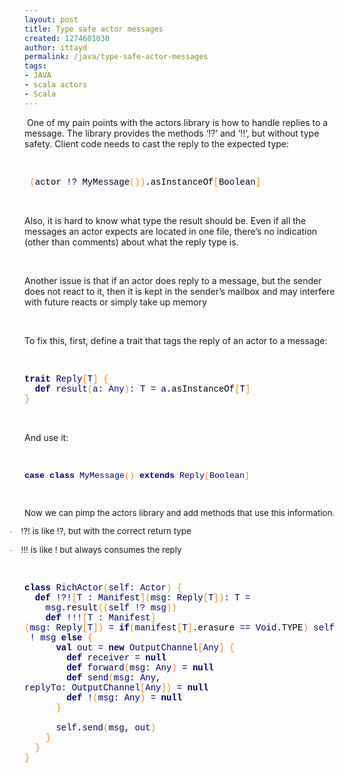 ```yaml
---
layout: post
title: Type safe actor messages
created: 1274601030
author: ittayd
permalink: /java/type-safe-actor-messages
tags:
- JAVA
- scala actors
- Scala
---
```

<p>&nbsp;One of my pain points with the actors library is how to handle replies to a message. The library provides the methods &lsquo;!?&rsquo; and &lsquo;!!&rsquo;, but without type safety. Client code needs to cast the reply to the expected type:</p>
<p>&nbsp;</p>
<p class="MsoNormal"><span style="font-size:10.5pt;
line-height:115%;font-family:&quot;Courier New&quot;;color:#F78811"><span style="mso-spacerun:yes">&nbsp;</span>(</span><span style="font-size:10.5pt;line-height:115%;font-family:&quot;Courier New&quot;;color:#000020">actor</span><span class="apple-converted-space"><span style="font-size:10.5pt;line-height:115%;
font-family:&quot;Courier New&quot;;color:#000020">&nbsp;</span></span><span style="font-size:10.5pt;line-height:115%;
font-family:&quot;Courier New&quot;;color:navy">!?</span><span class="apple-converted-space"><span style="font-size:10.5pt;line-height:115%;
font-family:&quot;Courier New&quot;;color:#000020">&nbsp;</span></span><span style="font-size:10.5pt;line-height:115%;
font-family:&quot;Courier New&quot;;color:#000020">MyMessage</span><span style="font-size:10.5pt;line-height:115%;
font-family:&quot;Courier New&quot;;color:#F78811">())</span><span style="font-size:10.5pt;line-height:115%;
font-family:&quot;Courier New&quot;;color:#000020">.</span><span style="font-size:10.5pt;line-height:115%;
font-family:&quot;Courier New&quot;;color:black">asInstanceOf</span><span style="font-size:10.5pt;line-height:115%;
font-family:&quot;Courier New&quot;;color:#F78811">[</span><span style="font-size:10.5pt;line-height:115%;
font-family:&quot;Courier New&quot;;color:#000020">Boolean</span><span style="font-size:10.5pt;line-height:115%;
font-family:&quot;Courier New&quot;;color:#F78811">]<o:p></o:p></span></p>
<p class="MsoNormal">&nbsp;</p>
<p class="MsoNormal">Also, it is hard to know what type the result should be. Even if all the messages an actor expects are located in one file, there&rsquo;s no indication (other than comments) about what the reply type is.</p>
<p class="MsoNormal">&nbsp;</p>
<p class="MsoNormal">Another issue is that if an actor does reply to a message, but the sender does not react to it, then it is kept in the sender&rsquo;s mailbox and may interfere with future reacts or simply take up memory</p>
<p class="MsoNormal">&nbsp;</p>
<p class="MsoNormal">To fix this, first, define a trait that tags the reply of an actor to a message:</p>
<p class="MsoNormal">&nbsp;</p>
<p class="MsoNormal"><b><span style="font-family:
&quot;Courier New&quot;;color:#000066">trait</span></b><span class="apple-converted-space"><span style="font-family:&quot;Courier New&quot;;color:#000066">&nbsp;</span></span><span style="font-family:&quot;Courier New&quot;;color:#000066">Reply</span><span style="font-family:&quot;Courier New&quot;;color:#F78811">[</span><span style="font-family:&quot;Courier New&quot;;color:#000066">T</span><span style="font-family:&quot;Courier New&quot;;color:#F78811">]</span><span class="apple-converted-space"><span style="font-family:&quot;Courier New&quot;;color:#000066">&nbsp;</span></span><span style="font-family:&quot;Courier New&quot;;color:#F78811">{</span><span class="apple-converted-space"><span style="font-family:&quot;Courier New&quot;;color:#000066">&nbsp;</span></span><span style="font-family:&quot;Courier New&quot;;color:#000066">&nbsp;</span><span class="apple-converted-space"><span style="font-family:&quot;Courier New&quot;;color:#000066">&nbsp;</span></span><span style="font-family:&quot;Courier New&quot;;color:#000066"><br />
&nbsp;<span class="apple-converted-space">&nbsp;</span><b>def</b><span class="apple-converted-space">&nbsp;</span>result</span><span style="font-family:&quot;Courier New&quot;;color:#F78811">(</span><span style="font-family:&quot;Courier New&quot;;color:#000066">a</span><span style="font-family:&quot;Courier New&quot;;color:navy">:</span><span class="apple-converted-space"><span style="font-family:&quot;Courier New&quot;;color:#000066">&nbsp;</span></span><span style="font-family:&quot;Courier New&quot;;color:#000066">Any</span><span style="font-family:&quot;Courier New&quot;;color:#F78811">)</span><span style="font-family:&quot;Courier New&quot;;color:navy">:</span><span class="apple-converted-space"><span style="font-family:&quot;Courier New&quot;;color:#000066">&nbsp;</span></span><span style="font-family:&quot;Courier New&quot;;color:#000066">T</span><span class="apple-converted-space"><span style="font-family:&quot;Courier New&quot;;color:#000066">&nbsp;</span></span><span style="font-family:&quot;Courier New&quot;;color:navy">=</span><span class="apple-converted-space"><span style="font-family:&quot;Courier New&quot;;color:#000066">&nbsp;</span></span><span style="font-family:&quot;Courier New&quot;;color:#000066">a.</span><span style="font-family:&quot;Courier New&quot;;color:black">asInstanceOf</span><span style="font-family:&quot;Courier New&quot;;color:#F78811">[</span><span style="font-family:&quot;Courier New&quot;;color:#000066">T</span><span style="font-family:&quot;Courier New&quot;;color:#F78811">]</span><span style="font-family:&quot;Courier New&quot;;color:#000066"><br />
</span><span style="font-family:&quot;Courier New&quot;;
color:#F78811">}<o:p></o:p></span></p>
<p class="MsoNormal">&nbsp;</p>
<p class="MsoNormal">And use it:</p>
<p class="MsoNormal">&nbsp;</p>
<p class="MsoNormal"><b><span style="font-size:10.0pt;
line-height:115%;font-family:&quot;Courier New&quot;;color:#000066">case</span></b><span class="apple-converted-space"><span style="font-size:10.0pt;line-height:115%;
font-family:&quot;Courier New&quot;;color:#000066">&nbsp;</span></span><b><span style="font-size:10.0pt;line-height:115%;
font-family:&quot;Courier New&quot;;color:#000066">class</span></b><span class="apple-converted-space"><span style="font-size:10.0pt;line-height:115%;
font-family:&quot;Courier New&quot;;color:#000066">&nbsp;</span></span><span style="font-size:10.0pt;line-height:115%;
font-family:&quot;Courier New&quot;;color:#000066">MyMessage</span><span style="font-size:10.0pt;line-height:115%;
font-family:&quot;Courier New&quot;;color:#F78811">()</span><span class="apple-converted-space"><span style="font-size:10.0pt;line-height:115%;
font-family:&quot;Courier New&quot;;color:#000066">&nbsp;</span></span><b><span style="font-size:10.0pt;line-height:115%;
font-family:&quot;Courier New&quot;;color:#000066">extends</span></b><span class="apple-converted-space"><span style="font-size:10.0pt;line-height:115%;
font-family:&quot;Courier New&quot;;color:#000066">&nbsp;</span></span><span style="font-size:10.0pt;line-height:115%;
font-family:&quot;Courier New&quot;;color:#000066">Reply</span><span style="font-size:10.0pt;line-height:115%;
font-family:&quot;Courier New&quot;;color:#F78811">[</span><span style="font-size:10.0pt;line-height:115%;
font-family:&quot;Courier New&quot;;color:#000066">Boolean</span><span style="font-size:10.0pt;line-height:115%;
font-family:&quot;Courier New&quot;;color:#F78811">]<o:p></o:p></span></p>
<p class="MsoNormal">&nbsp;</p>
<p class="MsoNormal"><span style="font-size:10.0pt;line-height:115%">Now we can pimp the actors library and add methods that use this information. <o:p></o:p></span></p>
<p class="MsoListParagraphCxSpFirst rteindent1" style="text-indent:-18.0pt;mso-list:l0 level1 lfo1"><span style="font-size:10.0pt;line-height:115%;font-family:Symbol;mso-fareast-font-family:
Symbol;mso-bidi-font-family:Symbol"><span style="mso-list:Ignore">&middot;<span style="font:7.0pt &quot;Times New Roman&quot;">&nbsp;&nbsp;&nbsp;&nbsp;&nbsp; </span></span></span><span style="font-size:10.0pt;line-height:115%">!?! is like !?, but with the correct return type<o:p></o:p></span></p>
<p class="MsoListParagraphCxSpLast rteindent1" style="text-indent:-18.0pt;mso-list:l0 level1 lfo1"><span style="font-size:10.0pt;line-height:115%;font-family:Symbol;mso-fareast-font-family:
Symbol;mso-bidi-font-family:Symbol"><span style="mso-list:Ignore">&middot;<span style="font:7.0pt &quot;Times New Roman&quot;">&nbsp;&nbsp;&nbsp;&nbsp;&nbsp; </span></span></span><span style="font-size:10.0pt;line-height:115%">!!! is like ! but always consumes the reply<o:p></o:p></span></p>
<p class="MsoNormal">&nbsp;</p>
<p class="MsoNormal"><b><span style="font-family:
&quot;Courier New&quot;;color:#000066">class</span></b><span class="apple-converted-space"><span style="font-family:&quot;Courier New&quot;;color:#000066">&nbsp;</span></span><span style="font-family:&quot;Courier New&quot;;color:#000066">RichActor</span><span style="font-family:&quot;Courier New&quot;;color:#F78811">(</span><span style="font-family:&quot;Courier New&quot;;color:#000066">self</span><span style="font-family:&quot;Courier New&quot;;color:navy">:</span><span class="apple-converted-space"><span style="font-family:&quot;Courier New&quot;;color:#000066">&nbsp;</span></span><span style="font-family:&quot;Courier New&quot;;color:#000066">Actor</span><span style="font-family:&quot;Courier New&quot;;color:#F78811">)</span><span class="apple-converted-space"><span style="font-family:&quot;Courier New&quot;;color:#000066">&nbsp;</span></span><span style="font-family:&quot;Courier New&quot;;color:#F78811">{</span><span style="font-family:&quot;Courier New&quot;;color:#000066"><br />
&nbsp;<span class="apple-converted-space">&nbsp;</span><b>def</b><span class="apple-converted-space">&nbsp;</span></span><span style="font-family:&quot;Courier New&quot;;color:navy">!?!</span><span style="font-family:&quot;Courier New&quot;;color:#F78811">[</span><span style="font-family:&quot;Courier New&quot;;color:#000066">T</span><span class="apple-converted-space"><span style="font-family:&quot;Courier New&quot;;color:#000066">&nbsp;</span></span><span style="font-family:&quot;Courier New&quot;;color:navy">:</span><span class="apple-converted-space"><span style="font-family:&quot;Courier New&quot;;color:#000066">&nbsp;</span></span><span style="font-family:&quot;Courier New&quot;;color:#000066">Manifest</span><span style="font-family:&quot;Courier New&quot;;color:#F78811">](</span><span style="font-family:&quot;Courier New&quot;;color:#000066">msg</span><span style="font-family:&quot;Courier New&quot;;color:navy">:</span><span class="apple-converted-space"><span style="font-family:&quot;Courier New&quot;;color:#000066">&nbsp;</span></span><span style="font-family:&quot;Courier New&quot;;color:#000066">Reply</span><span style="font-family:&quot;Courier New&quot;;color:#F78811">[</span><span style="font-family:&quot;Courier New&quot;;color:#000066">T</span><span style="font-family:&quot;Courier New&quot;;color:#F78811">])</span><span style="font-family:&quot;Courier New&quot;;color:navy">:</span><span class="apple-converted-space"><span style="font-family:&quot;Courier New&quot;;color:#000066">&nbsp;</span></span><span style="font-family:&quot;Courier New&quot;;color:#000066">T</span><span class="apple-converted-space"><span style="font-family:&quot;Courier New&quot;;color:#000066">&nbsp;</span></span><span style="font-family:&quot;Courier New&quot;;color:navy">=</span><span class="apple-converted-space"><span style="font-family:&quot;Courier New&quot;;color:#000066">&nbsp;</span></span><span style="font-family:&quot;Courier New&quot;;color:#000066"><br />
&nbsp; &nbsp; msg.</span><span style="font-family:&quot;Courier New&quot;;color:black">result</span><span style="font-family:&quot;Courier New&quot;;color:#F78811">((</span><span style="font-family:&quot;Courier New&quot;;color:#000066">self</span><span class="apple-converted-space"><span style="font-family:&quot;Courier New&quot;;color:#000066">&nbsp;</span></span><span style="font-family:&quot;Courier New&quot;;color:navy">!?</span><span class="apple-converted-space"><span style="font-family:&quot;Courier New&quot;;color:#000066">&nbsp;</span></span><span style="font-family:&quot;Courier New&quot;;color:#000066">msg</span><span style="font-family:&quot;Courier New&quot;;color:#F78811">))</span><span style="font-family:&quot;Courier New&quot;;color:#000066"><br />
&nbsp; &nbsp;<span class="apple-converted-space">&nbsp;</span><b>def</b><span class="apple-converted-space">&nbsp;</span></span><span style="font-family:&quot;Courier New&quot;;color:navy">!!!</span><span style="font-family:&quot;Courier New&quot;;color:#F78811">[</span><span style="font-family:&quot;Courier New&quot;;color:#000066">T</span><span class="apple-converted-space"><span style="font-family:&quot;Courier New&quot;;color:#000066">&nbsp;</span></span><span style="font-family:&quot;Courier New&quot;;color:navy">:</span><span class="apple-converted-space"><span style="font-family:&quot;Courier New&quot;;color:#000066">&nbsp;</span></span><span style="font-family:&quot;Courier New&quot;;color:#000066">Manifest</span><span style="font-family:&quot;Courier New&quot;;color:#F78811">](</span><span style="font-family:&quot;Courier New&quot;;color:#000066">msg</span><span style="font-family:&quot;Courier New&quot;;color:navy">:</span><span class="apple-converted-space"><span style="font-family:&quot;Courier New&quot;;color:#000066">&nbsp;</span></span><span style="font-family:&quot;Courier New&quot;;color:#000066">Reply</span><span style="font-family:&quot;Courier New&quot;;color:#F78811">[</span><span style="font-family:&quot;Courier New&quot;;color:#000066">T</span><span style="font-family:&quot;Courier New&quot;;color:#F78811">])</span><span class="apple-converted-space"><span style="font-family:&quot;Courier New&quot;;color:#000066">&nbsp;</span></span><span style="font-family:&quot;Courier New&quot;;color:navy">=</span><span class="apple-converted-space"><span style="font-family:&quot;Courier New&quot;;color:#000066">&nbsp;</span></span><b><span style="font-family:&quot;Courier New&quot;;color:#000066">if</span></b><span style="font-family:&quot;Courier New&quot;;color:#F78811">(</span><span style="font-family:&quot;Courier New&quot;;color:#000066">manifest</span><span style="font-family:&quot;Courier New&quot;;color:#F78811">[</span><span style="font-family:&quot;Courier New&quot;;color:#000066">T</span><span style="font-family:&quot;Courier New&quot;;color:#F78811">]</span><span style="font-family:&quot;Courier New&quot;;color:#000066">.</span><span style="font-family:&quot;Courier New&quot;;color:black">erasure</span><span class="apple-converted-space"><span style="font-family:&quot;Courier New&quot;;color:#000066">&nbsp;</span></span><span style="font-family:&quot;Courier New&quot;;color:navy">==</span><span class="apple-converted-space"><span style="font-family:&quot;Courier New&quot;;color:#000066">&nbsp;</span></span><span style="font-family:&quot;Courier New&quot;;color:#000066">Void.</span><span style="font-family:&quot;Courier New&quot;;color:black">TYPE</span><span style="font-family:&quot;Courier New&quot;;color:#F78811">)</span><span class="apple-converted-space"><span style="font-family:&quot;Courier New&quot;;color:#000066">&nbsp;</span></span><span style="font-family:&quot;Courier New&quot;;color:#000066">self</span><span class="apple-converted-space"><span style="font-family:&quot;Courier New&quot;;color:#000066">&nbsp;</span></span><span style="font-family:&quot;Courier New&quot;;color:navy">!</span><span class="apple-converted-space"><span style="font-family:&quot;Courier New&quot;;color:#000066">&nbsp;</span></span><span style="font-family:&quot;Courier New&quot;;color:#000066">msg</span><span class="apple-converted-space"><span style="font-family:&quot;Courier New&quot;;color:#000066">&nbsp;</span></span><b><span style="font-family:&quot;Courier New&quot;;color:#000066">else</span></b><span class="apple-converted-space"><span style="font-family:&quot;Courier New&quot;;color:#000066">&nbsp;</span></span><span style="font-family:&quot;Courier New&quot;;color:#F78811">{</span><span style="font-family:&quot;Courier New&quot;;color:#000066"><br />
&nbsp; &nbsp; &nbsp;<span class="apple-converted-space">&nbsp;</span><b>val</b><span class="apple-converted-space">&nbsp;</span>out<span class="apple-converted-space">&nbsp;</span></span><span style="font-family:&quot;Courier New&quot;;color:navy">=</span><span class="apple-converted-space"><span style="font-family:&quot;Courier New&quot;;color:#000066">&nbsp;</span></span><b><span style="font-family:&quot;Courier New&quot;;color:#000066">new</span></b><span class="apple-converted-space"><span style="font-family:&quot;Courier New&quot;;color:#000066">&nbsp;</span></span><span style="font-family:&quot;Courier New&quot;;color:#000066">OutputChannel</span><span style="font-family:&quot;Courier New&quot;;color:#F78811">[</span><span style="font-family:&quot;Courier New&quot;;color:#000066">Any</span><span style="font-family:&quot;Courier New&quot;;color:#F78811">]</span><span class="apple-converted-space"><span style="font-family:&quot;Courier New&quot;;color:#000066">&nbsp;</span></span><span style="font-family:&quot;Courier New&quot;;color:#F78811">{</span><span style="font-family:&quot;Courier New&quot;;color:#000066"><br />
&nbsp; &nbsp; &nbsp; &nbsp;<span class="apple-converted-space">&nbsp;</span><b>def</b><span class="apple-converted-space">&nbsp;</span>receiver<span class="apple-converted-space">&nbsp;</span></span><span style="font-family:&quot;Courier New&quot;;color:navy">=</span><span class="apple-converted-space"><span style="font-family:&quot;Courier New&quot;;color:#000066">&nbsp;</span></span><b><span style="font-family:&quot;Courier New&quot;;color:#000066">null</span></b><span style="font-family:&quot;Courier New&quot;;color:#000066"><br />
&nbsp; &nbsp; &nbsp; &nbsp;<span class="apple-converted-space">&nbsp;</span><b>def</b><span class="apple-converted-space">&nbsp;</span>forward</span><span style="font-family:&quot;Courier New&quot;;color:#F78811">(</span><span style="font-family:&quot;Courier New&quot;;color:#000066">msg</span><span style="font-family:&quot;Courier New&quot;;color:navy">:</span><span class="apple-converted-space"><span style="font-family:&quot;Courier New&quot;;color:#000066">&nbsp;</span></span><span style="font-family:&quot;Courier New&quot;;color:#000066">Any</span><span style="font-family:&quot;Courier New&quot;;color:#F78811">)</span><span class="apple-converted-space"><span style="font-family:&quot;Courier New&quot;;color:#000066">&nbsp;</span></span><span style="font-family:&quot;Courier New&quot;;color:navy">=</span><span class="apple-converted-space"><span style="font-family:&quot;Courier New&quot;;color:#000066">&nbsp;</span></span><b><span style="font-family:&quot;Courier New&quot;;color:#000066">null</span></b><span style="font-family:&quot;Courier New&quot;;color:#000066"><br />
&nbsp; &nbsp; &nbsp; &nbsp;<span class="apple-converted-space">&nbsp;</span><b>def</b><span class="apple-converted-space">&nbsp;</span>send</span><span style="font-family:&quot;Courier New&quot;;color:#F78811">(</span><span style="font-family:&quot;Courier New&quot;;color:#000066">msg</span><span style="font-family:&quot;Courier New&quot;;color:navy">:</span><span class="apple-converted-space"><span style="font-family:&quot;Courier New&quot;;color:#000066">&nbsp;</span></span><span style="font-family:&quot;Courier New&quot;;color:#000066">Any, replyTo</span><span style="font-family:
&quot;Courier New&quot;;color:navy">:</span><span class="apple-converted-space"><span style="font-family:&quot;Courier New&quot;;color:#000066">&nbsp;</span></span><span style="font-family:&quot;Courier New&quot;;color:#000066">OutputChannel</span><span style="font-family:&quot;Courier New&quot;;color:#F78811">[</span><span style="font-family:&quot;Courier New&quot;;color:#000066">Any</span><span style="font-family:&quot;Courier New&quot;;color:#F78811">])</span><span class="apple-converted-space"><span style="font-family:&quot;Courier New&quot;;color:#000066">&nbsp;</span></span><span style="font-family:&quot;Courier New&quot;;color:navy">=</span><span class="apple-converted-space"><span style="font-family:&quot;Courier New&quot;;color:#000066">&nbsp;</span></span><b><span style="font-family:&quot;Courier New&quot;;color:#000066">null</span></b><span style="font-family:&quot;Courier New&quot;;color:#000066"><br />
&nbsp; &nbsp; &nbsp; &nbsp;<span class="apple-converted-space">&nbsp;</span><b>def</b><span class="apple-converted-space">&nbsp;</span></span><span style="font-family:&quot;Courier New&quot;;color:navy">!</span><span style="font-family:&quot;Courier New&quot;;color:#F78811">(</span><span style="font-family:&quot;Courier New&quot;;color:#000066">msg</span><span style="font-family:&quot;Courier New&quot;;color:navy">:</span><span class="apple-converted-space"><span style="font-family:&quot;Courier New&quot;;color:#000066">&nbsp;</span></span><span style="font-family:&quot;Courier New&quot;;color:#000066">Any</span><span style="font-family:&quot;Courier New&quot;;color:#F78811">)</span><span class="apple-converted-space"><span style="font-family:&quot;Courier New&quot;;color:#000066">&nbsp;</span></span><span style="font-family:&quot;Courier New&quot;;color:navy">=</span><span class="apple-converted-space"><span style="font-family:&quot;Courier New&quot;;color:#000066">&nbsp;</span></span><b><span style="font-family:&quot;Courier New&quot;;color:#000066">null</span></b><span style="font-family:&quot;Courier New&quot;;color:#000066"><br />
&nbsp; &nbsp; &nbsp;<span class="apple-converted-space">&nbsp;</span></span><span style="font-family:&quot;Courier New&quot;;color:#F78811">}</span><span style="font-family:&quot;Courier New&quot;;color:#000066"><br />
<br />
&nbsp; &nbsp; &nbsp; self.send</span><span style="font-family:&quot;Courier New&quot;;color:#F78811">(</span><span style="font-family:&quot;Courier New&quot;;color:#000066">msg, out</span><span style="font-family:&quot;Courier New&quot;;
color:#F78811">)</span><span style="font-family:&quot;Courier New&quot;;
color:#000066"><br />
&nbsp; &nbsp;<span class="apple-converted-space">&nbsp;</span></span><span style="font-family:&quot;Courier New&quot;;color:#F78811">}</span><span style="font-family:&quot;Courier New&quot;;color:#000066"><br />
&nbsp;<span class="apple-converted-space">&nbsp;</span></span><span style="font-family:&quot;Courier New&quot;;color:#F78811">}</span><span style="font-family:&quot;Courier New&quot;;color:#000066"><br />
</span><span style="font-family:&quot;Courier New&quot;;
color:#F78811">}</span><span style="font-family:&quot;Courier New&quot;;
color:#000066"><br />
<br />
</span></p>
<p>&nbsp;</p>
